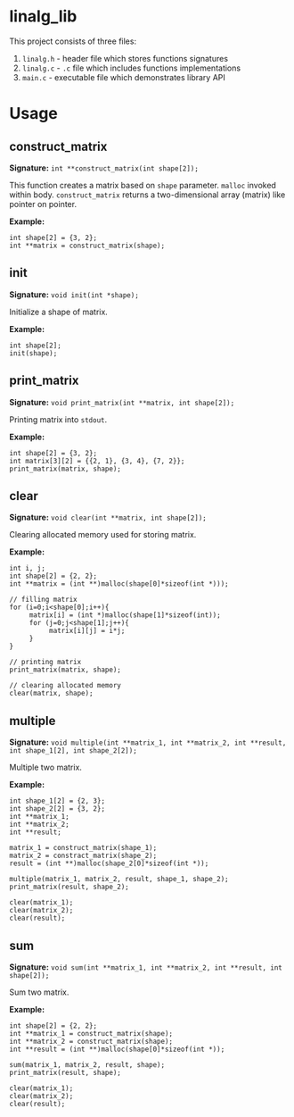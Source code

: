 # linalg_lib

This project consists of three files:

1. `linalg.h` - header file which stores functions signatures
2. `linalg.c` - `.c` file which includes functions implementations
3. `main.c` - executable file which demonstrates library API


# Usage

## construct_matrix

**Signature:** `int **construct_matrix(int shape[2]);`

This function creates a matrix based on `shape` parameter. `malloc` invoked within body. `construct_matrix` returns a two-dimensional array (matrix) like pointer on pointer.

**Example:**

```
int shape[2] = {3, 2};
int **matrix = construct_matrix(shape);
```

## init

**Signature:** `void init(int *shape);`

Initialize a shape of matrix.

**Example:**

```
int shape[2];
init(shape);
```

## print_matrix

**Signature:** `void print_matrix(int **matrix, int shape[2]);`

Printing matrix into `stdout`.

**Example:**

```
int shape[2] = {3, 2};
int matrix[3][2] = {{2, 1}, {3, 4}, {7, 2}};
print_matrix(matrix, shape);
```

## clear

**Signature:** `void clear(int **matrix, int shape[2]);`

Clearing allocated memory used for storing matrix.

**Example:**

```
int i, j;
int shape[2] = {2, 2};
int **matrix = (int **)malloc(shape[0]*sizeof(int *)));

// filling matrix
for (i=0;i<shape[0];i++){
     matrix[i] = (int *)malloc(shape[1]*sizeof(int));
     for (j=0;j<shape[1];j++){
          matrix[i][j] = i*j;
     }
}

// printing matrix
print_matrix(matrix, shape);

// clearing allocated memory
clear(matrix, shape);
```

## multiple

**Signature:** `void multiple(int **matrix_1, int **matrix_2, int **result, int shape_1[2], int shape_2[2]);`

Multiple two matrix.

**Example:**

```
int shape_1[2] = {2, 3};
int shape_2[2] = {3, 2};
int **matrix_1;
int **matrix_2;
int **result;

matrix_1 = construct_matrix(shape_1);
matrix_2 = constract_matrix(shape_2);
result = (int **)malloc(shape_2[0]*sizeof(int *));

multiple(matrix_1, matrix_2, result, shape_1, shape_2);
print_matrix(result, shape_2);

clear(matrix_1);
clear(matrix_2);
clear(result);
```

## sum

**Signature:** `void sum(int **matrix_1, int **matrix_2, int **result, int shape[2]);`

Sum two matrix.

**Example:**

```
int shape[2] = {2, 2};
int **matrix_1 = construct_matrix(shape);
int **matrix_2 = construct_matrix(shape);
int **result = (int **)malloc(shape[0]*sizeof(int *));

sum(matrix_1, matrix_2, result, shape);
print_matrix(result, shape);

clear(matrix_1);
clear(matrix_2);
clear(result);
```

